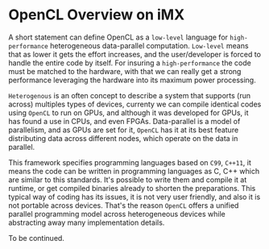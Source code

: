# OpenCL Overview on iMX

A short statement can define OpenCL as a `low-level` language for `high-performance`
heterogeneous data-parallel computation. `Low-level` means that as lower it gets the
effort increases, and the user/developer is forced to handle the entire code by itself.
For insuring a `high-performance` the code must be matched to the hardware, with that
we can really get a strong performance leveraging the hardware into its maximum power
processing.

`Heterogenous` is an often concept to describe a system that supports (run across) multiples
types of devices, currenty we can compile identical codes using `OpenCL` to run on GPUs,
and although it was developed for GPUs, it has found a use in CPUs, and even FPGAs.
Data-parallel is a model of parallelism, and as GPUs are set for it, `OpenCL` has it at
its best feature distributing data across different nodes, which operate on the data in
parallel.

This framework specifies programming languages based on `C99`, `C++11`, it means the code
can be written in programming languages as C, C++ which are similar to this standards. It's
possible to write them and compile it at runtime, or get compiled binaries already to shorten
the preparations. This typical way of coding has its issues, it is not very user friendly,
and also it is not portable across devices. That's the reason `OpenCL` offers a unified parallel
programming model across heterogeneous devices while abstracting away many implementation details.

To be continued.


